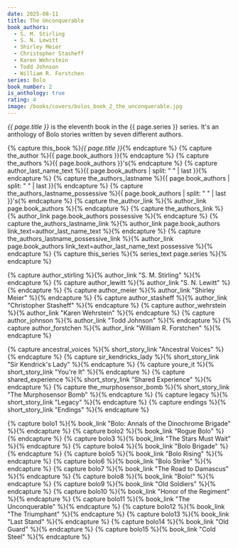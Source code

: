 ```yaml
---
date: 2025-08-11
title: The Unconquerable
book_authors:
  - S. M. Stirling
  - S. N. Lewitt
  - Shirley Meier
  - Christopher Stasheff
  - Karen Wehrstein
  - Todd Johnson
  - William R. Forstchen
series: Bolo
book_number: 2
is_anthology: true
rating: 4
image: /books/covers/bolos_book_2_the_unconquerable.jpg
---
```


<cite class="book-title">{{ page.title }}</cite> is the eleventh book in the
<span class="book-series">{{ page.series }}</span> series. It's an anthology
of Bolo stories written by seven different authors.

{% capture this_book %}<cite class="book-title">{{ page.title }}</cite>{% endcapture %}
{% capture the_author %}<span class="author-name">{{ page.book_authors }}</span>{% endcapture %}
{% capture the_authors %}<span class="author-name">{{ page.book_authors }}</span>'s{% endcapture %}
{% capture author_last_name_text %}{{ page.book_authors | split: " " | last }}{% endcapture %}
{% capture the_authors_lastname %}<span class="author-name">{{ page.book_authors | split: " " | last }}</span>{% endcapture %}
{% capture the_authors_lastname_possessive %}<span class="author-name">{{ page.book_authors | split: " " | last }}</span>'s{% endcapture %}
{% capture the_author_link %}{% author_link page.book_authors %}{% endcapture %}
{% capture the_authors_link %}{% author_link page.book_authors possessive %}{% endcapture %}
{% capture the_authors_lastname_link %}{% author_link page.book_authors link_text=author_last_name_text %}{% endcapture %}
{% capture the_authors_lastname_possessive_link %}{% author_link page.book_authors link_text=author_last_name_text possessive %}{% endcapture %}
{% capture this_series %}{% series_text page.series %}{% endcapture %}

{% capture author_stirling %}{% author_link "S. M. Stirling" %}{% endcapture %}
{% capture author_lewitt %}{% author_link "S. N. Lewitt" %}{% endcapture %}
{% capture author_meier %}{% author_link "Shirley Meier" %}{% endcapture %}
{% capture author_stasheff %}{% author_link "Christopher Stasheff" %}{% endcapture %}
{% capture author_wehrstein %}{% author_link "Karen Wehrstein" %}{% endcapture %}
{% capture author_johnson %}{% author_link "Todd Johnson" %}{% endcapture %}
{% capture author_forstchen %}{% author_link "William R. Forstchen" %}{% endcapture %}

{% capture ancestral_voices %}{% short_story_link "Ancestral Voices" %}{% endcapture %}
{% capture sir_kendricks_lady %}{% short_story_link "Sir Kendrick's Lady" %}{% endcapture %}
{% capture youre_it %}{% short_story_link "You're It" %}{% endcapture %}
{% capture shared_experience %}{% short_story_link "Shared Experience" %}{% endcapture %}
{% capture the_murphosensor_bomb %}{% short_story_link "The Murphosensor Bomb" %}{% endcapture %}
{% capture legacy %}{% short_story_link "Legacy" %}{% endcapture %}
{% capture endings %}{% short_story_link "Endings" %}{% endcapture %}

{% capture bolo1 %}{% book_link "Bolo: Annals of the Dinochrome Brigade" %}{% endcapture %}
{% capture bolo2 %}{% book_link "Rogue Bolo" %}{% endcapture %}
{% capture bolo3 %}{% book_link "The Stars Must Wait" %}{% endcapture %}
{% capture bolo4 %}{% book_link "Bolo Brigade" %}{% endcapture %}
{% capture bolo5 %}{% book_link "Bolo Rising" %}{% endcapture %}
{% capture bolo6 %}{% book_link "Bolo Strike" %}{% endcapture %}
{% capture bolo7 %}{% book_link "The Road to Damascus" %}{% endcapture %}
{% capture bolo8 %}{% book_link "Bolo!" %}{% endcapture %}
{% capture bolo9 %}{% book_link "Old Soldiers" %}{% endcapture %}
{% capture bolo10 %}{% book_link "Honor of the Regiment" %}{% endcapture %}
{% capture bolo11 %}{% book_link "The Unconquerable" %}{% endcapture %}
{% capture bolo12 %}{% book_link "The Triumphant" %}{% endcapture %}
{% capture bolo13 %}{% book_link "Last Stand" %}{% endcapture %}
{% capture bolo14 %}{% book_link "Old Guard" %}{% endcapture %}
{% capture bolo15 %}{% book_link "Cold Steel" %}{% endcapture %}
